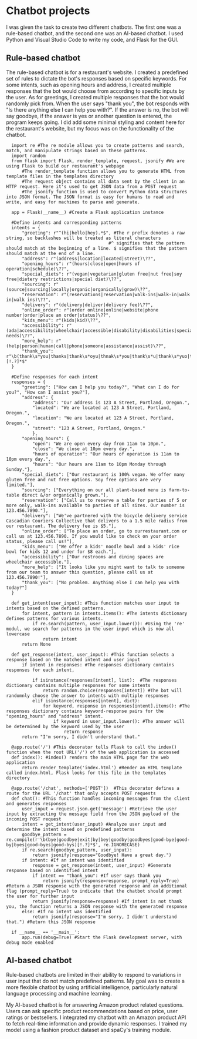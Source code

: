 # Chatbot projects

I was given the task to create two different chatbots. The first one was a rule-based chatbot, and the second one was an AI-based chatbot. I used Python and Visual Studio Code to write my code, and Flask for the GUI.

## Rule-based chatbot

The rule-based chatbot is for a restaurant's website. I created a predefined set of rules to dictate the bot's responses based on specific keywords. For some intents, such as opening hours and address, I created multiple responses that the bot would choose from according to specific inputs by the user. As for greetings, I created multiple responses that the bot would randomly pick from. When the user says "thank you", the bot responds with "Is there anything else I can help you with?". If the answer is no, the bot will say goodbye, if the answer is yes or another question is entered, the program keeps going. I did add some minimal styling and content here for the restaurant's website, but my focus was on the functionality of the chatbot.

      import re #The re module allows you to create patterns and search, match, and manipulate strings based on these patterns.
      import random
      from flask import Flask, render_template, request, jsonify #We are using Flask to build our restaurant's webpage
          #The render_template function allows you to generate HTML from template files in the templates directory
          #The request object contains all data sent by the client in an HTTP request. Here it's used to get JSON data from a POST request
          #The jsonify function is used to convert Python data structures into JSON format. The JSON format is easy for humans to read and write, and easy for machines to parse and generate.
      
      app = Flask(__name__) #Create a Flask application instance
      
      #Define intents and corresponding patterns
      intents = {
          "greeting": r"^(hi|hello|hey).*$", #The r prefix denotes a raw string, so backlashes will be treated as literal characters
                                           #^ signifies that the pattern should match at the beginning of a line. $ signifies that the pattern should match at the end of a line.
          "address": r"(address|location|located|street)\??",
          "opening_hours": r"(hours|close|open|hours of operation|schedule)\??",
          "special_diets": r"(vegan|vegetarian|gluten free|nut free|soy free|dietery restrictions|special diet)\??",
          "sourcing": r"(source|sourcing|locally|organic|organically|grow)\??",
          "reservation": r"(reservations|reservation|walk-ins|walk-in|walk in|walk ins)\??",
          "delivery": r"(delivery|deliver|delivery fee)\??",
          "online_order": r"(order online|online|website|phone number|order|place an order|status)\??",
          "kids_menu": r"(kids|kid)\??",
          "accessibility": r"(ada|accessibility|wheelchair|accessible|disability|disabilities|special needs)\??",
          "more_help": r"(help|person|human|call|phone|someone|assistance|assist)\??",
          "thank_you": r"\b(thank\s*you|thanks|thank\s*oyu|thnak\s*you|thank\s*u|thank\s*yuo|thx|ty)[!.?]*$"
      }
      
      #Define responses for each intent
      responses = {
          "greeting": ["How can I help you today?", "What can I do for you?", "How can I assist you?"],
          "address": {
              "address": "Our address is 123 A Street, Portland, Oregon.",
              "located": "We are located at 123 A Street, Portland, Oregon.",
              "location": "We are located at 123 A Street, Portland, Oregon.",
              "street": "123 A Street, Portland, Oregon."
              },
          "opening_hours": {
              "open": "We are open every day from 11am to 10pm.",
              "close": "We close at 10pm every day.",
              "hours of operation": "Our hours of operation is 11am to 10pm every day.",
              "hours": "Our hours are 11am to 10pm Monday through Sunday."},
          "special_diets": ["Our restaurant is 100% vegan. We offer many gluten free and nut free options. Soy free options are very limited."],
          "sourcing": ["Everything on our all plant-based menu is farm-to-table direct &/or organically grown."],
          "reservation": ["Call us to reserve a table for parties of 5 or more only, walk-ins available to parties of all sizes. Our number is 123.456.7890."],
          "delivery": ["We've partnered with the bicycle delivery service Cascadian Couriers Collective that delivers to a 1.5 mile radius from our restaurant. The delivery fee is $5."],
          "online_order": ["To place an order, go to ourrestaurant.com or call us at 123.456.7890. If you would like to check on your order status, please call us!"],
          "kids_menu": ["We offer a kids' noodle bowl and a kids' rice bowl for kids 12 and under for $8 each."],
          "accessibility": ["Our restrooms and dining spaces are wheelchair accessible."],
          "more_help": ["It looks like you might want to talk to someone from our team to answer this question, please call us at 123.456.7890!"],
          "thank_you": ["No problem. Anything else I can help you with today?"]
      }
          
      def get_intent(user_input): #This function matches user input to intents based on the defined patterns.
          for intent, pattern in intents.items(): #The intents dictionary defines patterns for various intents.
              if re.search(pattern, user_input.lower()): #Using the 're' modul, we search for patterns in the user input which is now all lowercase
                  return intent
          return None
      
      def get_response(intent, user_input): #This function selects a response based on the matched intent and user input
          if intent in responses: #The responses dictionary contains responses for each intent,
                                   
              if isinstance(responses[intent], list):  #The responses dictionary contains multiple responses for some intents
                  return random.choice(responses[intent]) #The bot will randomnly choose the answer to intents with multiple responses
              elif isinstance(responses[intent], dict):
                  for keyword, response in responses[intent].items(): #The responses dictionary contains keyword-response pairs for the "opening_hours" and "address" intent.
                      if keyword in user_input.lower(): #The answer will be determined by the keyword used by the user
                          return response
          return "I'm sorry, I didn't understand that."
      
      @app.route('/') #This decorator tells Flask to call the index() function when the root URL('/') of the web application is accessed
      def index(): #index() renders the main HTML page for the web application
          return render_template('index.html') #Render an HTML template called index.html, Flask looks for this file in the templates directory
      
      @app.route('/chat', methods=['POST'])  #This decorator defines a route for the URL '/chat' that only accepts POST requests
      def chat(): #This function handles incoming messages from the client and generates responses
          user_input = request.json.get('message') #Retrieve the user input by extracting the message field from the JSON payload of the incoming POST request
          intent = get_intent(user_input) #Analyze user input and determine the intent based on predefined patterns
          goodbye_pattern = re.compile(r'\b(bye|goodbye|exit|by|bey|goodby|goodbyes|good-bye|good-by|byes|good-byes|good-bys)[!.?]*$', re.IGNORECASE)
          if re.search(goodbye_pattern, user_input):
              return jsonify(response="Goodbye! Have a great day.")
          if intent: #If an intent was identified
              response = get_response(intent, user_input) #Generate response based on identified intent
              if intent == "thank_you": #If user says thank you
                  return jsonify(response=response, prompt_reply=True) #Return a JSON response with the generated response and an additional flag (prompt_reply=True) to indicate that the chatbot should prompt the user for further input
              return jsonify(response=response) #If intent is not thank you, the function returns a JSON response with the generated response
          else: #If no intent was identified
              return jsonify(response="I'm sorry, I didn't understand that.") #Return this JSON response
      
      if __name__ == '__main__':
          app.run(debug=True) #Start the Flask development server, with debug mode enabled
      
## AI-based chatbot

Rule-based chatbots are limited in their ability to respond to variations in user input that do not match predefined patterns. My goal was to create a more flexible chatbot by using artificial intelligence, particularly natural language processing and machine learning. 

My AI-based chatbot is for answering Amazon product related questions. Users can ask specific product recommendations based on price, user ratings or bestsellers. I integrated my chatbot with an Amazon product API to fetch real-time information and provide dynamic responses. I trained my model using a fashion product dataset and spaCy's training module.





